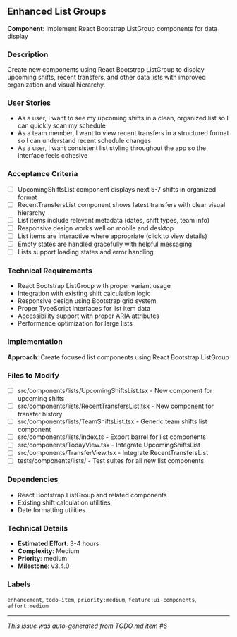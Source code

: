 ## Enhanced List Groups

**Component**: Implement React Bootstrap ListGroup components for data display

### Description
Create new components using React Bootstrap ListGroup to display upcoming shifts, recent transfers, and other data lists with improved organization and visual hierarchy.

### User Stories
- As a user, I want to see my upcoming shifts in a clean, organized list so I can quickly scan my schedule
- As a team member, I want to view recent transfers in a structured format so I can understand recent schedule changes
- As a user, I want consistent list styling throughout the app so the interface feels cohesive

### Acceptance Criteria
- [ ] UpcomingShiftsList component displays next 5-7 shifts in organized format
- [ ] RecentTransfersList component shows latest transfers with clear visual hierarchy
- [ ] List items include relevant metadata (dates, shift types, team info)
- [ ] Responsive design works well on mobile and desktop
- [ ] List items are interactive where appropriate (click to view details)
- [ ] Empty states are handled gracefully with helpful messaging
- [ ] Lists support loading states and error handling

### Technical Requirements
- React Bootstrap ListGroup with proper variant usage
- Integration with existing shift calculation logic
- Responsive design using Bootstrap grid system
- Proper TypeScript interfaces for list item data
- Accessibility support with proper ARIA attributes
- Performance optimization for large lists

### Implementation
**Approach**: Create focused list components using React Bootstrap ListGroup

### Files to Modify
- [ ] src/components/lists/UpcomingShiftsList.tsx - New component for upcoming shifts
- [ ] src/components/lists/RecentTransfersList.tsx - New component for transfer history
- [ ] src/components/lists/TeamShiftsList.tsx - Generic team shifts list component
- [ ] src/components/lists/index.ts - Export barrel for list components
- [ ] src/components/TodayView.tsx - Integrate UpcomingShiftsList
- [ ] src/components/TransferView.tsx - Integrate RecentTransfersList
- [ ] tests/components/lists/ - Test suites for all new list components

### Dependencies
- React Bootstrap ListGroup and related components
- Existing shift calculation utilities
- Date formatting utilities

### Technical Details
- **Estimated Effort**: 3-4 hours
- **Complexity**: Medium
- **Priority**: medium
- **Milestone**: v3.4.0

### Labels
`enhancement`, `todo-item`, `priority:medium`, `feature:ui-components`, `effort:medium`

---
*This issue was auto-generated from TODO.md item #6*
